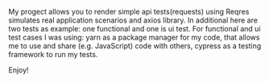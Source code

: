 My progect allows you to render simple api tests(requests) using Reqres simulates real application scenarios and axios library.
In additional here are two tests as example: one functional and one is ui test. For functional and ui test cases I was using: yarn as a package manager for my code, that allows me to use and share (e.g. JavaScript) code with others, cypress as a testing framework to run my tests. 

Enjoy!
